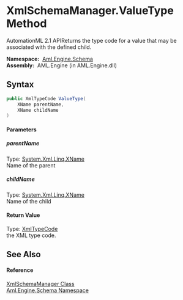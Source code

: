 XmlSchemaManager.ValueType Method
=================================
AutomationML 2.1 APIReturns the type code for a value that may be associated with the defined child.

  **Namespace:**  [Aml.Engine.Schema][1]  
  **Assembly:**  AML.Engine (in AML.Engine.dll)

Syntax
------

```csharp
public XmlTypeCode ValueType(
	XName parentName,
	XName childName
)
```

#### Parameters

##### *parentName*
Type: [System.Xml.Linq.XName][2]  
Name of the parent

##### *childName*
Type: [System.Xml.Linq.XName][2]  
Name of the child

#### Return Value
Type: [XmlTypeCode][3]  
the XML type code.

See Also
--------

#### Reference
[XmlSchemaManager Class][4]  
[Aml.Engine.Schema Namespace][1]  

[1]: ../README.md
[2]: https://docs.microsoft.com/dotnet/api/system.xml.linq.xname
[3]: https://docs.microsoft.com/dotnet/api/system.xml.schema.xmltypecode
[4]: README.md
[5]: https://www.automationml.org
[6]: ../../icons/logoShade.png